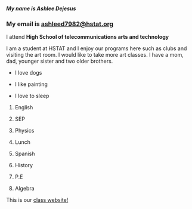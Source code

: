 ##### My name is Ashlee Dejesus

### My email is ashleed7982@hstat.org

I attend **High School of telecommunications arts and technology**

I am a student at HSTAT and I enjoy our programs here
such as clubs and visiting the art room. I would like
to take more art classes. I have a mom, dad, younger
sister and two older brothers.


* I love dogs

* I like painting

* I love to sleep


1. English

1. SEP

1. Physics

1. Lunch

1. Spanish

1. History

1. P.E

1. Algebra

This is our [class website!](https://sites.google.com/hstat.org/y1920sep11)

